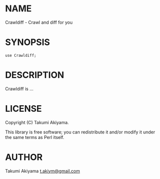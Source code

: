 # NAME

Crawldiff - Crawl and diff for you

# SYNOPSIS

    use Crawldiff;

# DESCRIPTION

Crawldiff is ...

# LICENSE

Copyright (C) Takumi Akiyama.

This library is free software; you can redistribute it and/or modify
it under the same terms as Perl itself.

# AUTHOR

Takumi Akiyama <t.akiym@gmail.com>
